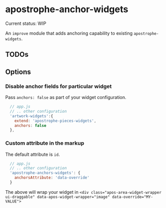 # apostrophe-anchor-widgets
Current status: WIP

An `improve` module that adds anchoring capability to existing `apostrophe-widgets`.

## TODOs

## Options

### Disable anchor fields for particular widget
Pass `anchors: false` as part of your widget configuration.
```javascript
  // app.js
  // .. other configuration
  'artwork-widgets':{
    extend: 'apostrophe-pieces-widgets',
    anchors: false
  },
```

### Custom attribute in the markup
The default attribute is `id`.

```javascript
  // app.js
  // .. other configuration
  'apostrophe-anchors-widgets': {
    anchorsAttribute: 'data-override'
  }
```
The above will wrap your widget in `<div class="apos-area-widget-wrapper ui-draggable" data-apos-widget-wrapper="image" data-override="MY-VALUE">`

